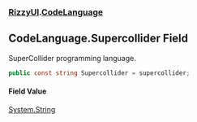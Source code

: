 ### [RizzyUI](RizzyUI 'RizzyUI').[CodeLanguage](RizzyUI.CodeLanguage 'RizzyUI.CodeLanguage')

## CodeLanguage.Supercollider Field

SuperCollider programming language.

```csharp
public const string Supercollider = supercollider;
```

#### Field Value
[System.String](https://docs.microsoft.com/en-us/dotnet/api/System.String 'System.String')